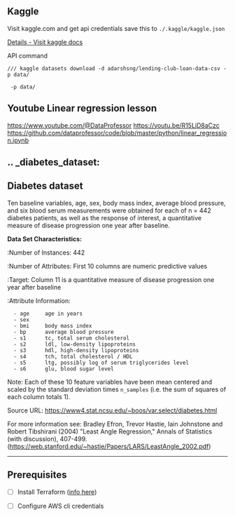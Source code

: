 ## Kaggle
Visit kaggle.com and get api credentials save this to `./.kaggle/kaggle.json`

[Details - Visit kaggle docs](https://github.com/Kaggle/kaggle-api#api-credentials)


API command
```
/// kaggle datasets download -d adarshsng/lending-club-loan-data-csv -p data/

 -p data/
```



## Youtube Linear regression lesson
https://www.youtube.com/@DataProfessor
https://youtu.be/R15LjD8aCzc
https://github.com/dataprofessor/code/blob/master/python/linear_regression.ipynb


## .. _diabetes_dataset:

Diabetes dataset
----------------

Ten baseline variables, age, sex, body mass index, average blood
pressure, and six blood serum measurements were obtained for each of n =
442 diabetes patients, as well as the response of interest, a
quantitative measure of disease progression one year after baseline.

**Data Set Characteristics:**

  :Number of Instances: 442

  :Number of Attributes: First 10 columns are numeric predictive values

  :Target: Column 11 is a quantitative measure of disease progression one year after baseline

  :Attribute Information:
  
      - age     age in years
      - sex
      - bmi     body mass index
      - bp      average blood pressure
      - s1      tc, total serum cholesterol
      - s2      ldl, low-density lipoproteins
      - s3      hdl, high-density lipoproteins
      - s4      tch, total cholesterol / HDL
      - s5      ltg, possibly log of serum triglycerides level
      - s6      glu, blood sugar level

Note: Each of these 10 feature variables have been mean centered and scaled by the standard deviation times `n_samples` (i.e. the sum of squares of each column totals 1).

Source URL:
https://www4.stat.ncsu.edu/~boos/var.select/diabetes.html

For more information see:
Bradley Efron, Trevor Hastie, Iain Johnstone and Robert Tibshirani (2004) "Least Angle Regression," Annals of Statistics (with discussion), 407-499.
(https://web.stanford.edu/~hastie/Papers/LARS/LeastAngle_2002.pdf)


---


## Prerequisites

- [ ] Install Terraform ([info here](https://developer.hashicorp.com/terraform/tutorials/aws-get-started/install-cli))
- [ ] Configure AWS cli credentials


